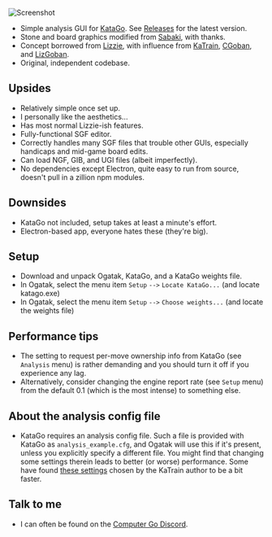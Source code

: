 ![Screenshot](https://user-images.githubusercontent.com/16438795/156058144-1bad6a82-3850-44fb-821f-34e56a1a1f21.png)

* Simple analysis GUI for [KataGo](https://github.com/lightvector/KataGo). See [Releases](https://github.com/rooklift/ogatak/releases) for the latest version.
* Stone and board graphics modified from [Sabaki](https://github.com/SabakiHQ/Sabaki), with thanks.
* Concept borrowed from [Lizzie](https://github.com/featurecat/lizzie), with influence from [KaTrain](https://github.com/sanderland/katrain), [CGoban](https://www.gokgs.com/download.jsp), and [LizGoban](https://github.com/kaorahi/lizgoban).
* Original, independent codebase.

## Upsides

* Relatively simple once set up.
* I personally like the aesthetics...
* Has most normal Lizzie-ish features.
* Fully-functional SGF editor.
* Correctly handles many SGF files that trouble other GUIs, especially handicaps and mid-game board edits.
* Can load NGF, GIB, and UGI files (albeit imperfectly).
* No dependencies except Electron, quite easy to run from source, doesn't pull in a zillion npm modules.

## Downsides

* KataGo not included, setup takes at least a minute's effort.
* Electron-based app, everyone hates these (they're big).

## Setup

* Download and unpack Ogatak, KataGo, and a KataGo weights file.
* In Ogatak, select the menu item `Setup` `-->` `Locate KataGo...` (and locate katago.exe)
* In Ogatak, select the menu item `Setup` `-->` `Choose weights...` (and locate the weights file) 

## Performance tips

* The setting to request per-move ownership info from KataGo (see `Analysis` menu) is rather demanding and you should turn it off if you experience any lag.
* Alternatively, consider changing the engine report rate (see `Setup` menu) from the default 0.1 (which is the most intense) to something else.

## About the analysis config file

* KataGo requires an analysis config file. Such a file is provided with KataGo as `analysis_example.cfg`, and Ogatak will use this if it's present, unless you explicitly specify a different file. You might find that changing some settings therein leads to better (or worse) performance. Some have found [these settings](https://github.com/sanderland/katrain/blob/master/katrain/KataGo/analysis_config.cfg) chosen by the KaTrain author to be a bit faster.

## Talk to me

* I can often be found on the [Computer Go Discord](https://discord.com/invite/5vacH5F).
